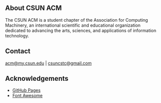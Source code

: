 <!-- ABOUT CSUN ACM -->
## About CSUN ACM

The CSUN ACM is a student chapter of the Association for Computing Machinery, 
an international scientific and educational organization dedicated to advancing the arts, 
sciences, and applications of information technology.

<!-- CONTACT -->
## Contact

acm@my.csun.edu | csuncstc@gmail.com

<!-- ACKNOWLEDGEMENTS -->
## Acknowledgements
* [GitHub Pages](https://pages.github.com)
* [Font Awesome](https://fontawesome.com)
